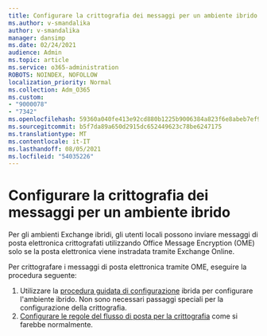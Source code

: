 ```yaml
---
title: Configurare la crittografia dei messaggi per un ambiente ibrido
ms.author: v-smandalika
author: v-smandalika
manager: dansimp
ms.date: 02/24/2021
audience: Admin
ms.topic: article
ms.service: o365-administration
ROBOTS: NOINDEX, NOFOLLOW
localization_priority: Normal
ms.collection: Adm_O365
ms.custom:
- "9000078"
- "7342"
ms.openlocfilehash: 59360a040fe413e92cd880b1225b9006384a823f6e8abeb7ef922949b9a874fd
ms.sourcegitcommit: b5f7da89a650d2915dc652449623c78be6247175
ms.translationtype: MT
ms.contentlocale: it-IT
ms.lasthandoff: 08/05/2021
ms.locfileid: "54035226"
---
```

# <a name="configure-message-encryption-for-a-hybrid-environment"></a>Configurare la crittografia dei messaggi per un ambiente ibrido

Per gli ambienti Exchange ibridi, gli utenti locali possono inviare messaggi di posta elettronica crittografati utilizzando Office Message Encryption (OME) solo se la posta elettronica viene instradata tramite Exchange Online.

Per crittografare i messaggi di posta elettronica tramite OME, eseguire la procedura seguente:

1. Utilizzare la [procedura guidata di configurazione](https://docs.microsoft.com/Exchange/hybrid-configuration-wizard) ibrida per configurare l'ambiente ibrido. Non sono necessari passaggi speciali per la configurazione della crittografia.
2. [Configurare le regole del flusso di posta per la crittografia](https://docs.microsoft.com/microsoft-365/compliance/define-mail-flow-rules-to-encrypt-email) come si farebbe normalmente.


